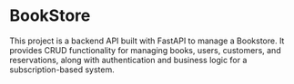 # BookStore
This project is a backend API built with FastAPI to manage a Bookstore. It provides CRUD functionality for managing books, users, customers, and reservations, along with authentication and business logic for a subscription-based system.
